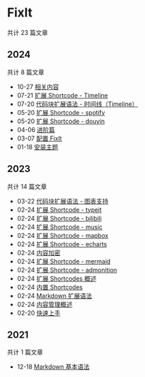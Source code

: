 # FixIt

共计 23 篇文章

## 2024

共计 8 篇文章

- 10-27 [相关内容](http://localhost:54747//noyceliu.github.io/zh-cn/documentation/content-management/related/ "2024-10-27 01:05:43")
- 07-21 [扩展 Shortcode - Timeline](http://localhost:54747//noyceliu.github.io/zh-cn/documentation/content-management/shortcodes/extended/timeline/ "2024-07-21 10:44:31")
- 07-20 [代码块扩展语法 - 时间线（Timeline）](http://localhost:54747//noyceliu.github.io/zh-cn/documentation/content-management/timeline-support/ "2024-07-20 19:25:31")
- 05-20 [扩展 Shortcode - spotify](http://localhost:54747//noyceliu.github.io/zh-cn/documentation/content-management/shortcodes/extended/spotify/ "2024-05-20 11:06:24")
- 05-20 [扩展 Shortcode - douyin](http://localhost:54747//noyceliu.github.io/zh-cn/documentation/content-management/shortcodes/extended/douyin/ "2024-05-20 11:06:24")
- 04-06 [进阶篇](http://localhost:54747//noyceliu.github.io/zh-cn/documentation/advanced/ "2024-04-06 12:59:28")
- 03-07 [配置 FixIt](http://localhost:54747//noyceliu.github.io/zh-cn/documentation/getting-started/configuration/ "2024-03-07 15:37:59")
- 01-18 [安装主题](http://localhost:54747//noyceliu.github.io/zh-cn/documentation/installation/ "2024-01-18 10:29:25")

## 2023

共计 14 篇文章

- 03-22 [代码块扩展语法 - 图表支持](http://localhost:54747//noyceliu.github.io/zh-cn/documentation/content-management/diagrams/ "2023-03-22 10:51:22")
- 02-24 [扩展 Shortcode - typeit](http://localhost:54747//noyceliu.github.io/zh-cn/documentation/content-management/shortcodes/extended/typeit/ "2023-02-24 22:59:50")
- 02-24 [扩展 Shortcode - bilibili](http://localhost:54747//noyceliu.github.io/zh-cn/documentation/content-management/shortcodes/extended/bilibili/ "2023-02-24 22:52:50")
- 02-24 [扩展 Shortcode - music](http://localhost:54747//noyceliu.github.io/zh-cn/documentation/content-management/shortcodes/extended/music/ "2023-02-24 22:50:50")
- 02-24 [扩展 Shortcode - mapbox](http://localhost:54747//noyceliu.github.io/zh-cn/documentation/content-management/shortcodes/extended/mapbox/ "2023-02-24 22:45:45")
- 02-24 [扩展 Shortcode - echarts](http://localhost:54747//noyceliu.github.io/zh-cn/documentation/content-management/shortcodes/extended/echarts/ "2023-02-24 22:40:40")
- 02-24 [内容加密](http://localhost:54747//noyceliu.github.io/zh-cn/documentation/content-management/encryption/ "2023-02-24 22:32:41")
- 02-24 [扩展 Shortcode - mermaid](http://localhost:54747//noyceliu.github.io/zh-cn/documentation/content-management/shortcodes/extended/mermaid/ "2023-02-24 22:11:45")
- 02-24 [扩展 Shortcode - admonition](http://localhost:54747//noyceliu.github.io/zh-cn/documentation/content-management/shortcodes/extended/admonition/ "2023-02-24 22:11:45")
- 02-24 [扩展 Shortcodes 概述](http://localhost:54747//noyceliu.github.io/zh-cn/documentation/content-management/shortcodes/extended/introduction/ "2023-02-24 22:11:39")
- 02-24 [内置 Shortcodes](http://localhost:54747//noyceliu.github.io/zh-cn/documentation/content-management/shortcodes/built-in/ "2023-02-24 22:11:22")
- 02-24 [Markdown 扩展语法](http://localhost:54747//noyceliu.github.io/zh-cn/documentation/content-management/markdown-syntax/extended/ "2023-02-24 21:42:22")
- 02-24 [内容管理概述](http://localhost:54747//noyceliu.github.io/zh-cn/documentation/content-management/introduction/ "2023-02-24 17:27:22")
- 02-20 [快速上手](http://localhost:54747//noyceliu.github.io/zh-cn/documentation/getting-started/quick-start/ "2023-02-20 20:14:22")

## 2021

共计 1 篇文章

- 12-18 [Markdown 基本语法](http://localhost:54747//noyceliu.github.io/zh-cn/documentation/content-management/markdown-syntax/basics/ "2021-12-18 16:15:22")
